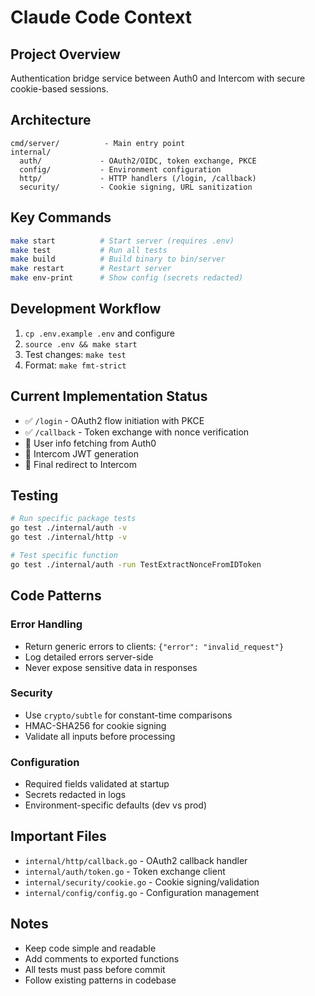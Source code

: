 # Claude Code Context

## Project Overview
Authentication bridge service between Auth0 and Intercom with secure cookie-based sessions.

## Architecture
```
cmd/server/          - Main entry point
internal/
  auth/             - OAuth2/OIDC, token exchange, PKCE
  config/           - Environment configuration
  http/             - HTTP handlers (/login, /callback)
  security/         - Cookie signing, URL sanitization
```

## Key Commands
```bash
make start          # Start server (requires .env)
make test           # Run all tests
make build          # Build binary to bin/server
make restart        # Restart server
make env-print      # Show config (secrets redacted)
```

## Development Workflow
1. `cp .env.example .env` and configure
2. `source .env && make start`
3. Test changes: `make test`
4. Format: `make fmt-strict`

## Current Implementation Status
- ✅ `/login` - OAuth2 flow initiation with PKCE
- ✅ `/callback` - Token exchange with nonce verification
- 🚧 User info fetching from Auth0
- 🚧 Intercom JWT generation
- 🚧 Final redirect to Intercom

## Testing
```bash
# Run specific package tests
go test ./internal/auth -v
go test ./internal/http -v

# Test specific function
go test ./internal/auth -run TestExtractNonceFromIDToken
```

## Code Patterns

### Error Handling
- Return generic errors to clients: `{"error": "invalid_request"}`
- Log detailed errors server-side
- Never expose sensitive data in responses

### Security
- Use `crypto/subtle` for constant-time comparisons
- HMAC-SHA256 for cookie signing
- Validate all inputs before processing

### Configuration
- Required fields validated at startup
- Secrets redacted in logs
- Environment-specific defaults (dev vs prod)

## Important Files
- `internal/http/callback.go` - OAuth2 callback handler
- `internal/auth/token.go` - Token exchange client
- `internal/security/cookie.go` - Cookie signing/validation
- `internal/config/config.go` - Configuration management

## Notes
- Keep code simple and readable
- Add comments to exported functions
- All tests must pass before commit
- Follow existing patterns in codebase